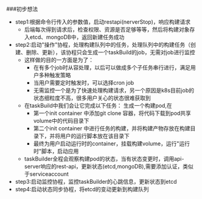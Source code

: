 ###初步想法

	
- step1:根据命令行传入的参数值，启动restapi(nerverStop)，响应构建请求
    - 后端每次得到请求后，检查权限、资源是否足够等等，然后将构建对象存入etcd、mongoDB中，返回新建任务成功
- step2:启动"操作"协程，处理构建队列中的任务，处理队列中的构建任务（创建、删除、更新），该协程只会生成一个taskBuild的job，无需对job进行监控
    - 这样做的目的一方面是为了：
	    - 在有多个job时从容处理，以后可以做成多个子任务串行进行，满足用户多种触发策略
        - 当用户需要定时触发时，可以选择cron job
	    - 无需监控一个是为了快速处理构建请求，另一个原因是k8s目前job的状态细粒度不高，很多用户关心的状态很难获取到
    - 在taskBuild中我们会让它完成以下任务：
	     生成一个构建pod,在
	    - 第一个init container 中添加git clone 容器，将代码下载到pod共享volume中的代码目录下
	    - 第二个init container 中进行任务的构建，并将构建产物存放在构建目录下，并将用户的运行脚本放在该目录下
		- 最终为用户启动运行时的container，挂载构建volume，运行"运行时"脚本，启动应用
	- taskBuilder全程会观察构建pod的状态，当有状态变更时，调用api-server响应的rest-api，更新状态(etcd,mongoDB),需要添加认证，类似于serviceaccount
- step3:启动监控协程，监控taskBuilder的心跳信息，更新状态到etcd
- step4:启动状态同步协程，将etcd的变动更新到构建队列